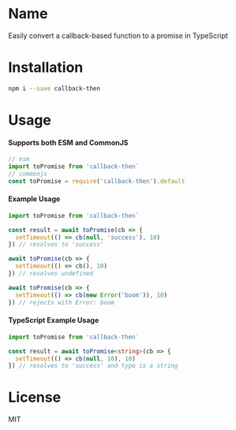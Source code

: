 # Name

Easily convert a callback-based function to a promise in TypeScript

# Installation

```sh
npm i --save callback-then
```

# Usage

#### Supports both ESM and CommonJS

```js
// esm
import toPromise from 'callback-then`
// commonjs
const toPromise = require('callback-then').default
```

#### Example Usage

```js
import toPromise from 'callback-then`

const result = await toPromise(cb => {
  setTimeout(() => cb(null, 'success'), 10)
}) // resolves to 'success'

await toPromise(cb => {
  setTimeout(() => cb(), 10)
}) // resolves undefined

await toPromise(cb => {
  setTimeout(() => cb(new Error('boom')), 10)
}) // rejects with Error: boom
```

#### TypeScript Example Usage

```ts
import toPromise from 'callback-then`

const result = await toPromise<string>(cb => {
  setTimeout(() => cb(null, 10), 10)
}) // resolves to 'success' and type is a string
```

# License

MIT
